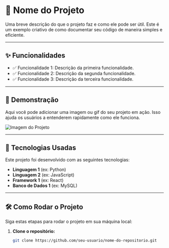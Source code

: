 # 🚀 Nome do Projeto

Uma breve descrição do que o projeto faz e como ele pode ser útil. Este é um exemplo criativo de como documentar seu código de maneira simples e eficiente.

---

## ✨ Funcionalidades

- ✅ Funcionalidade 1: Descrição da primeira funcionalidade.
- ✅ Funcionalidade 2: Descrição da segunda funcionalidade.
- ✅ Funcionalidade 3: Descrição da terceira funcionalidade.

---

## 📸 Demonstração

Aqui você pode adicionar uma imagem ou gif do seu projeto em ação. Isso ajuda os usuários a entenderem rapidamente como ele funciona.

![Imagem do Projeto](url_da_imagem_ou_gif)

---

## 🔧 Tecnologias Usadas

Este projeto foi desenvolvido com as seguintes tecnologias:

- **Linguagem 1** (ex: Python)
- **Linguagem 2** (ex: JavaScript)
- **Framework 1** (ex: React)
- **Banco de Dados 1** (ex: MySQL)

---

## 🛠️ Como Rodar o Projeto

Siga estas etapas para rodar o projeto em sua máquina local:

1. **Clone o repositório:**
   ```bash
   git clone https://github.com/seu-usuario/nome-do-repositorio.git

